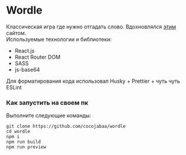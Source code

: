 # Wordle

Классическая игра где нужно отгадать слово. Вдохновлялся [этим](https://wordleplay.com/ru/) сайтом.  
Используемые технологии и библиотеки:

+ React.js
+ React Router DOM
+ SASS
+ js-base64  
  
Для форматирования кода использовал Husky + Prettier + чуть чуть ESLint

### Как запустить на своем пк
Выполните следующие команды:
```
git clone https://github.com/cocojabaa/wordle
cd wordle
npm i
npm run build
npm run preview
```

